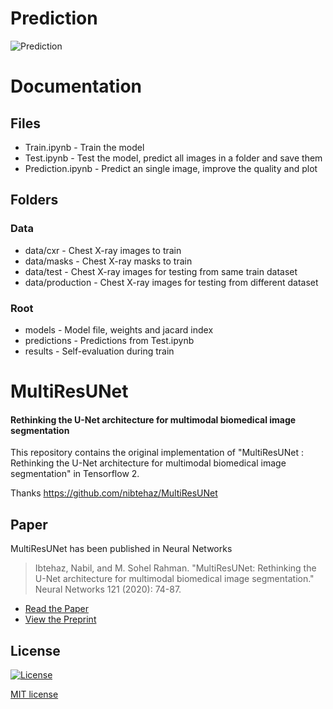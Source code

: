# Prediction

![Prediction](https://telegra.ph/file/352bd6c358667de8abb73.png)

# Documentation

## Files
* Train.ipynb - Train the model
* Test.ipynb - Test the model, predict all images in a folder and save them
* Prediction.ipynb - Predict an single image, improve the quality and plot

## Folders

### Data
* data/cxr - Chest X-ray images to train
* data/masks - Chest X-ray masks to train
* data/test - Chest X-ray images for testing from same train dataset
* data/production - Chest X-ray images for testing from different dataset

### Root
* models - Model file, weights and jacard index
* predictions - Predictions from Test.ipynb
* results - Self-evaluation during train

# MultiResUNet 
#### Rethinking the U-Net architecture for multimodal biomedical image segmentation

This repository contains the original implementation of "MultiResUNet : Rethinking the U-Net architecture for multimodal biomedical image segmentation" in Tensorflow 2.

Thanks https://github.com/nibtehaz/MultiResUNet

## Paper

MultiResUNet has been published in Neural Networks

>Ibtehaz, Nabil, and M. Sohel Rahman. "MultiResUNet: Rethinking the U-Net architecture for multimodal biomedical image segmentation." Neural Networks 121 (2020): 74-87.


* [Read the Paper](https://doi.org/10.1016/j.neunet.2019.08.025)
* [View the Preprint](https://arxiv.org/abs/1902.04049)


## License
[![License](http://img.shields.io/:license-mit-blue.svg?style=flat-square)](http://badges.mit-license.org)

[MIT license](https://github.com/diego98martins/MultiResUNet-lung-segmentation/blob/master/LICENCE)
